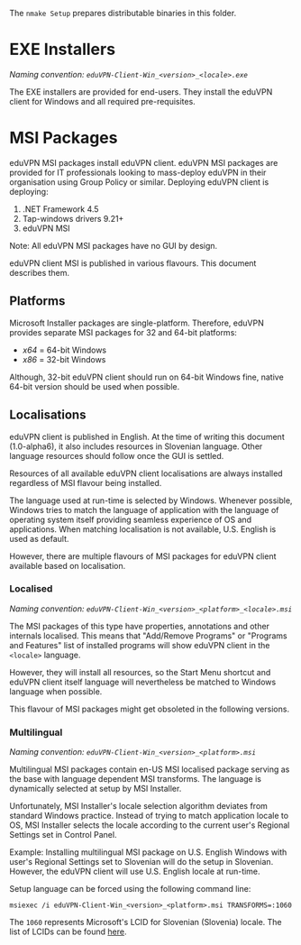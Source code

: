 The `nmake Setup` prepares distributable binaries in this folder.

# EXE Installers

*Naming convention: `eduVPN-Client-Win_<version>_<locale>.exe`*

The EXE installers are provided for end-users. They install the eduVPN client for Windows and all required pre-requisites.


# MSI Packages

eduVPN MSI packages install eduVPN client. eduVPN MSI packages are provided for IT professionals looking to mass-deploy eduVPN in their organisation using Group Policy or similar. Deploying eduVPN client is deploying:

1. .NET Framework 4.5
2. Tap-windows drivers 9.21+
3. eduVPN MSI

Note: All eduVPN MSI packages have no GUI by design.

eduVPN client MSI is published in various flavours. This document describes them.


## Platforms

Microsoft Installer packages are single-platform. Therefore, eduVPN provides separate MSI packages for 32 and 64-bit platforms:

- _x64_ = 64-bit Windows
- _x86_ = 32-bit Windows

Although, 32-bit eduVPN client should run on 64-bit Windows fine, native 64-bit version should be used when possible.


## Localisations

eduVPN client is published in English. At the time of writing this document (1.0-alpha6), it also includes resources in Slovenian language. Other language resources should follow once the GUI is settled.

Resources of all available eduVPN client localisations are always installed regardless of MSI flavour being installed.

The language used at run-time is selected by Windows. Whenever possible, Windows tries to match the language of application with the language of operating system itself providing seamless experience of OS and applications. When matching localisation is not available, U.S. English is used as default.

However, there are multiple flavours of MSI packages for eduVPN client available based on localisation.


### Localised

*Naming convention: `eduVPN-Client-Win_<version>_<platform>_<locale>.msi`*

The MSI packages of this type have properties, annotations and other internals localised. This means that "Add/Remove Programs" or "Programs and Features" list of installed programs will show eduVPN client in the `<locale>` language.

However, they will install all resources, so the Start Menu shortcut and eduVPN client itself language will nevertheless be matched to Windows language when possible.

This flavour of MSI packages might get obsoleted in the following versions.


### Multilingual

*Naming convention: `eduVPN-Client-Win_<version>_<platform>.msi`*

Multilingual MSI packages contain en-US MSI localised package serving as the base with language dependent MSI transforms. The language is dynamically selected at setup by MSI Installer.

Unfortunately, MSI Installer's locale selection algorithm deviates from standard Windows practice. Instead of trying to match application locale to OS, MSI Installer selects the locale according to the current user's Regional Settings set in Control Panel.

Example: Installing multilingual MSI package on U.S. English Windows with user's Regional Settings set to Slovenian will do the setup in Slovenian. However, the eduVPN client will use U.S. English locale at run-time.

Setup language can be forced using the following command line:

```
msiexec /i eduVPN-Client-Win_<version>_<platform>.msi TRANSFORMS=:1060
```

The `1060` represents Microsoft's LCID for Slovenian (Slovenia) locale. The list of LCIDs can be found [here](https://msdn.microsoft.com/en-us/library/cc767443.aspx).
